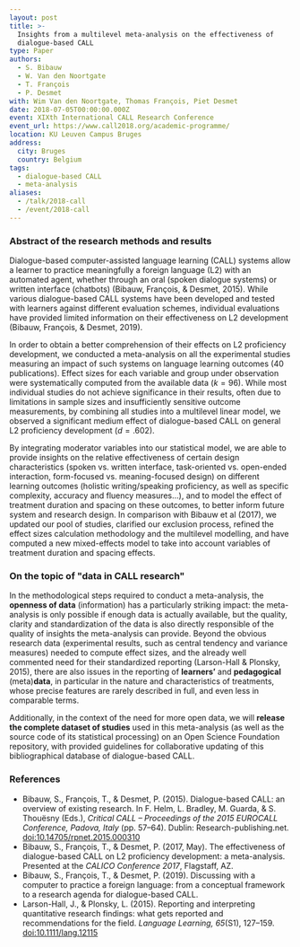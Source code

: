 ```yaml
---
layout: post
title: >-
  Insights from a multilevel meta-analysis on the effectiveness of
  dialogue-based CALL
type: Paper
authors:
  - S. Bibauw
  - W. Van den Noortgate
  - T. François
  - P. Desmet
with: Wim Van den Noortgate, Thomas François, Piet Desmet
date: 2018-07-05T00:00:00.000Z
event: XIXth International CALL Research Conference
event_url: https://www.call2018.org/academic-programme/
location: KU Leuven Campus Bruges
address:
  city: Bruges
  country: Belgium
tags:
  - dialogue-based CALL
  - meta-analysis
aliases:
  - /talk/2018-call
  - /event/2018-call
---
```


### Abstract of the research methods and results

Dialogue-based computer-assisted language learning (CALL) systems allow a learner to practice meaningfully a foreign language (L2) with an automated agent, whether through an oral (spoken dialogue systems) or written interface (chatbots) (Bibauw, François, & Desmet, 2015). While various dialogue-based CALL systems have been developed and tested with learners against different evaluation schemes, individual evaluations have provided limited information on their effectiveness on L2 development (Bibauw, François, & Desmet, 2019).

In order to obtain a better comprehension of their effects on L2 proficiency development, we conducted a meta-analysis on all the experimental studies measuring an impact of such systems on language learning outcomes (40 publications). Effect sizes for each variable and group under observation were systematically computed from the available data ($k = 96$). While most individual studies do not achieve significance in their results, often due to limitations in sample sizes and insufficiently sensitive outcome measurements, by combining all studies into a multilevel linear model, we observed a significant medium effect of dialogue-based CALL on general L2 proficiency development ($d = .602$).

By integrating moderator variables into our statistical model, we are able to provide insights on the relative effectiveness of certain design characteristics (spoken vs. written interface, task-oriented vs. open-ended interaction, form-focused vs. meaning-focused design) on different learning outcomes (holistic writing/speaking proficiency, as well as specific complexity, accuracy and fluency measures…), and to model the effect of treatment duration and spacing on these outcomes, to better inform future system and research design. In comparison with Bibauw et al (2017), we updated our pool of studies, clarified our exclusion process, refined the effect sizes calculation methodology and the multilevel modelling, and have computed a new mixed-effects model to take into account variables of treatment duration and spacing effects.

### On the topic of "data in CALL research"

In the methodological steps required to conduct a meta-analysis, the **openness of data** (information) has a particularly striking impact: the meta-analysis is only possible if enough data is actually available, but the quality, clarity and standardization of the data is also directly responsible of the quality of insights the meta-analysis can provide. Beyond the obvious research data (experimental results, such as central tendency and variance measures) needed to compute effect sizes, and the already well commented need for their standardized reporting (Larson-Hall & Plonsky, 2015), there are also issues in the reporting of **learners’** and **pedagogical** (meta)**data**, in particular in the nature and characteristics of treatments, whose precise features are rarely described in full, and even less in comparable terms.

Additionally, in the context of the need for more open data, we will **release the complete dataset of studies** used in this meta-analysis (as well as the source code of its statistical processing) on an Open Science Foundation repository, with provided guidelines for collaborative updating of this bibliographical database of dialogue-based CALL.

### References<a name="bibauw2015"></a>

- <a name="bibauw2017"></a>Bibauw, S., François, T., & Desmet, P. (2015). Dialogue-based CALL: an overview of existing research. In F. Helm, L. Bradley, M. Guarda, & S. Thouësny (Eds.), _Critical CALL – Proceedings of the 2015 EUROCALL Conference, Padova, Italy_ (pp. 57–64). Dublin: Research-publishing.net. [doi:10.14705/rpnet.2015.000310](https://doi.org/10.14705/rpnet.2015.000310)
- <a name="bibauw2019"></a>Bibauw, S., François, T., & Desmet, P. (2017, May). The effectiveness of dialogue-based CALL on L2 proficiency development: a meta-analysis. Presented at the _CALICO Conference 2017_, Flagstaff, AZ.
- <a name="larson-hall"></a>Bibauw, S., François, T., & Desmet, P. (2019). Discussing with a computer to practice a foreign language: from a conceptual framework to a research agenda for dialogue-based CALL.
- Larson-Hall, J., & Plonsky, L. (2015). Reporting and interpreting quantitative research findings: what gets reported and recommendations for the field. _Language Learning, 65_(S1), 127–159. [doi:10.1111/lang.12115](https://doi.org/10.1111/lang.12115)
